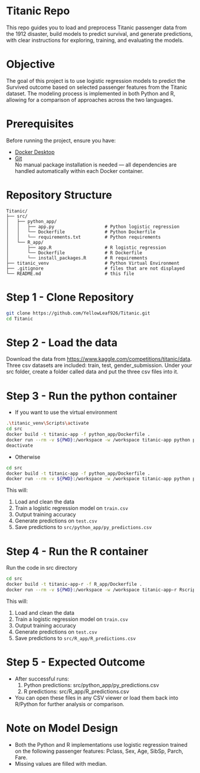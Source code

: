 # Titanic Repo
This repo guides you to load and preprocess Titanic passenger data from the 1912 disaster, build models to predict survival, and generate predictions, with clear instructions for exploring, training, and evaluating the models.

# Objective
The goal of this project is to use logistic regression models to predict the Survived outcome based on selected passenger features from the Titanic dataset. The modeling process is implemented in both Python and R, allowing for a comparison of approaches across the two languages.

# Prerequisites
Before running the project, ensure you have:
- [Docker Desktop](https://www.docker.com/products/docker-desktop/)
- [Git](https://git-scm.com/)     
No manual package installation is needed — all dependencies are handled automatically within each Docker container.

# Repository Structure
```plaintext
Titanic/
├── src/
│   ├── python_app/
│   │   ├── app.py                   # Python logistic regression
│   │   └── Dockerfile               # Python Dockerfile
│   │   └── requirements.txt         # Python requirements
│   └── R_app/
│       ├── app.R                    # R logistic regression
│       └── Dockerfile               # R Dockerfile
│       └── install_packages.R       # R requirements
├── titanic_venv                     # Python Virtual Environment
├── .gitignore                       # files that are not displayed
└── README.md                        # this file
```

# Step 1 - Clone Repository 
```bash
git clone https://github.com/YellowLeaf926/Titanic.git
cd Titanic
```
# Step 2 - Load the data
Download the data from https://www.kaggle.com/competitions/titanic/data. Three csv datasets are included: train, test, gender_submission.
Under your src folder, create a folder called data and put the three csv files into it.

# Step 3 - Run the python container
- If you want to use the virtual environment
```bash
.\titanic_venv\Scripts\activate
cd src
docker build -t titanic-app -f python_app/Dockerfile .
docker run --rm -v ${PWD}:/workspace -w /workspace titanic-app python python_app/app.py
deactivate
```
- Otherwise
```bash
cd src
docker build -t titanic-app -f python_app/Dockerfile .
docker run --rm -v ${PWD}:/workspace -w /workspace titanic-app python python_app/app.py
```
This will:
1. Load and clean the data
2. Train a logistic regression model on `train.csv`
3. Output training accuracy
4. Generate predictions on `test.csv`
5. Save predictions to `src/python_app/py_predictions.csv`

# Step 4 - Run the R container
Run the code in src directory
```bash
cd src
docker build -t titanic-app-r -f R_app/Dockerfile .
docker run --rm -v ${PWD}:/workspace -w /workspace titanic-app-r Rscript R_app/app.R
```
This will:
1. Load and clean the data
2. Train a logistic regression model on `train.csv`
3. Output training accuracy
4. Generate predictions on `test.csv`
5. Save predictions to `src/R_app/R_predictions.csv`

# Step 5 - Expected Outcome
- After successful runs:
    1. Python predictions: src/python_app/py_predictions.csv
    2. R predictions: src/R_app/R_predictions.csv
- You can open these files in any CSV viewer or load them back into R/Python for further analysis or comparison.

# Note on Model Design
- Both the Python and R implementations use logistic regression trained on the following passenger features: Pclass, Sex, Age, SibSp, Parch, Fare.    
- Missing values are filled with median.
